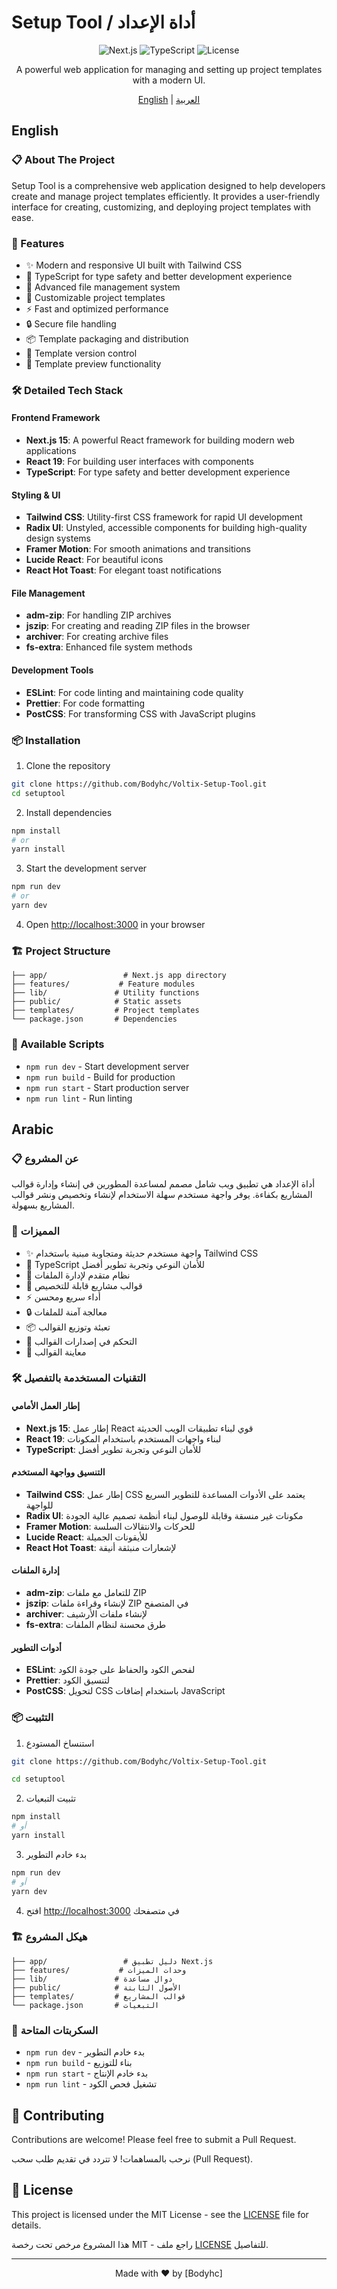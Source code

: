 # Setup Tool / أداة الإعداد

<div align="center">

![Next.js](https://img.shields.io/badge/Next.js-15.2.3-black?logo=next.js)
![TypeScript](https://img.shields.io/badge/TypeScript-5.8.2-blue?logo=typescript)
![License](https://img.shields.io/badge/License-MIT-green)

A powerful web application for managing and setting up project templates with a modern UI.


[English](#english) | [العربية](#arabic)

</div>

## English

### 📋 About The Project

Setup Tool is a comprehensive web application designed to help developers create and manage project templates efficiently. It provides a user-friendly interface for creating, customizing, and deploying project templates with ease.

### 🚀 Features

- ✨ Modern and responsive UI built with Tailwind CSS
- 🔧 TypeScript for type safety and better development experience
- 📁 Advanced file management system
- 🎨 Customizable project templates
- ⚡ Fast and optimized performance
- 🔒 Secure file handling
- 📦 Template packaging and distribution
- 🔄 Template version control
- 🎯 Template preview functionality

### 🛠️ Detailed Tech Stack

#### Frontend Framework
- **Next.js 15**: A powerful React framework for building modern web applications
- **React 19**: For building user interfaces with components
- **TypeScript**: For type safety and better development experience

#### Styling & UI
- **Tailwind CSS**: Utility-first CSS framework for rapid UI development
- **Radix UI**: Unstyled, accessible components for building high-quality design systems
- **Framer Motion**: For smooth animations and transitions
- **Lucide React**: For beautiful icons
- **React Hot Toast**: For elegant toast notifications

#### File Management
- **adm-zip**: For handling ZIP archives
- **jszip**: For creating and reading ZIP files in the browser
- **archiver**: For creating archive files
- **fs-extra**: Enhanced file system methods

#### Development Tools
- **ESLint**: For code linting and maintaining code quality
- **Prettier**: For code formatting
- **PostCSS**: For transforming CSS with JavaScript plugins

### 📦 Installation

1. Clone the repository
```bash
git clone https://github.com/Bodyhc/Voltix-Setup-Tool.git
cd setuptool
```

2. Install dependencies
```bash
npm install
# or
yarn install
```

3. Start the development server
```bash
npm run dev
# or
yarn dev
```

4. Open [http://localhost:3000](http://localhost:3000) in your browser

### 🏗️ Project Structure

```
├── app/                 # Next.js app directory
├── features/           # Feature modules
├── lib/               # Utility functions
├── public/            # Static assets
├── templates/         # Project templates
└── package.json       # Dependencies
```

### 📝 Available Scripts

- `npm run dev` - Start development server
- `npm run build` - Build for production
- `npm run start` - Start production server
- `npm run lint` - Run linting

## Arabic

### 📋 عن المشروع

أداة الإعداد هي تطبيق ويب شامل مصمم لمساعدة المطورين في إنشاء وإدارة قوالب المشاريع بكفاءة. يوفر واجهة مستخدم سهلة الاستخدام لإنشاء وتخصيص ونشر قوالب المشاريع بسهولة.

### 🚀 المميزات

- ✨ واجهة مستخدم حديثة ومتجاوبة مبنية باستخدام Tailwind CSS
- 🔧 TypeScript للأمان النوعي وتجربة تطوير أفضل
- 📁 نظام متقدم لإدارة الملفات
- 🎨 قوالب مشاريع قابلة للتخصيص
- ⚡ أداء سريع ومحسن
- 🔒 معالجة آمنة للملفات
- 📦 تعبئة وتوزيع القوالب
- 🔄 التحكم في إصدارات القوالب
- 🎯 معاينة القوالب

### 🛠️ التقنيات المستخدمة بالتفصيل

#### إطار العمل الأمامي
- **Next.js 15**: إطار عمل React قوي لبناء تطبيقات الويب الحديثة
- **React 19**: لبناء واجهات المستخدم باستخدام المكونات
- **TypeScript**: للأمان النوعي وتجربة تطوير أفضل

#### التنسيق وواجهة المستخدم
- **Tailwind CSS**: إطار عمل CSS يعتمد على الأدوات المساعدة للتطوير السريع للواجهة
- **Radix UI**: مكونات غير منسقة وقابلة للوصول لبناء أنظمة تصميم عالية الجودة
- **Framer Motion**: للحركات والانتقالات السلسة
- **Lucide React**: للأيقونات الجميلة
- **React Hot Toast**: لإشعارات منبثقة أنيقة

#### إدارة الملفات
- **adm-zip**: للتعامل مع ملفات ZIP
- **jszip**: لإنشاء وقراءة ملفات ZIP في المتصفح
- **archiver**: لإنشاء ملفات الأرشيف
- **fs-extra**: طرق محسنة لنظام الملفات

#### أدوات التطوير
- **ESLint**: لفحص الكود والحفاظ على جودة الكود
- **Prettier**: لتنسيق الكود
- **PostCSS**: لتحويل CSS باستخدام إضافات JavaScript

### 📦 التثبيت

1. استنساخ المستودع
```bash
git clone https://github.com/Bodyhc/Voltix-Setup-Tool.git

cd setuptool
```

2. تثبيت التبعيات
```bash
npm install
# أو
yarn install
```

3. بدء خادم التطوير
```bash
npm run dev
# أو
yarn dev
```

4. افتح [http://localhost:3000](http://localhost:3000) في متصفحك

### 🏗️ هيكل المشروع

```
├── app/                 # دليل تطبيق Next.js
├── features/           # وحدات الميزات
├── lib/               # دوال مساعدة
├── public/            # الأصول الثابتة
├── templates/         # قوالب المشاريع
└── package.json       # التبعيات
```

### 📝 السكربتات المتاحة

- `npm run dev` - بدء خادم التطوير
- `npm run build` - بناء للتوزيع
- `npm run start` - بدء خادم الإنتاج
- `npm run lint` - تشغيل فحص الكود

## 🤝 Contributing

Contributions are welcome! Please feel free to submit a Pull Request.

نرحب بالمساهمات! لا تتردد في تقديم طلب سحب (Pull Request).

## 📄 License

This project is licensed under the MIT License - see the [LICENSE](LICENSE) file for details.

هذا المشروع مرخص تحت رخصة MIT - راجع ملف [LICENSE](LICENSE) للتفاصيل.

---

<div align="center">
Made with ❤️ by [Bodyhc]
</div>
